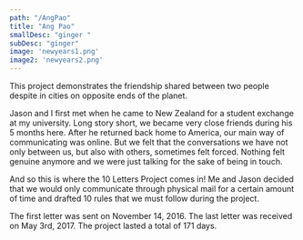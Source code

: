 ```yaml
---
path: "/AngPao"
title: "Ang Pao"
smallDesc: "ginger "
subDesc: "ginger"
image: 'newyears1.png'
image2: 'newyears2.png'
---
```


This project demonstrates the friendship shared between two people despite in cities on opposite ends of the planet. 

Jason and I first met when he came to New Zealand for a student exchange at my university. Long story short, we became very close friends during his 5 months here. After he returned back home to America, our main way of communicating was online. But we felt that the conversations we have not only between us, but also with others, sometimes felt forced. Nothing felt genuine anymore and we were just talking for the sake of being in touch. 

And so this is where the 10 Letters Project comes in! Me and Jason decided that we would only communicate through physical mail for a certain amount of time and drafted 10 rules that we must follow during the project. 

The first letter was sent on November 14, 2016. The last letter was received on May 3rd, 2017. The project lasted a total of 171 days.